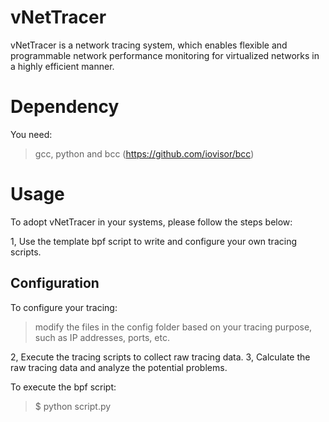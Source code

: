 # vNetTracer
vNetTracer is a network tracing system, which enables flexible and programmable network performance monitoring for virtualized networks in a highly efficient manner. 


# Dependency 

You need:

> gcc, python and bcc (https://github.com/iovisor/bcc)

# Usage 

To adopt vNetTracer in your systems, please follow the steps below:

1, Use the template bpf script to write and configure your own tracing scripts.

## Configuration 

To configure your tracing:

> modify the files in the config folder based on your tracing purpose, such as IP addresses, ports, etc.


2, Execute the tracing scripts to collect raw tracing data.
3, Calculate the raw tracing data and analyze the potential problems. 


To execute the bpf script:

> $ python script.py


